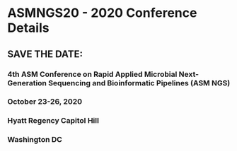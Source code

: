 # ASMNGS20 - 2020 Conference Details

## SAVE THE DATE:

### 4th ASM Conference on Rapid Applied Microbial Next-Generation Sequencing and Bioinformatic Pipelines (ASM NGS)

### October 23-26, 2020

### Hyatt Regency Capitol Hill
### Washington DC
